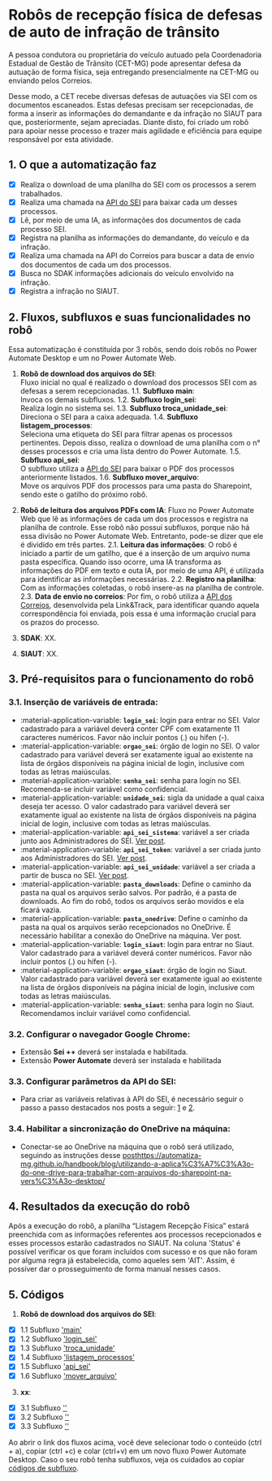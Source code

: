# **Robôs de recepção física de defesas de auto de infração de trânsito**

A pessoa condutora ou proprietária do veículo autuado pela Coordenadoria Estadual de Gestão de Trânsito (CET-MG) pode apresentar defesa da autuação de forma física, seja entregando presencialmente na CET-MG ou enviando pelos Correios.

Desse modo, a CET recebe diversas defesas de autuações via SEI com os documentos escaneados. Estas defesas precisam ser recepcionadas, de forma a inserir as informações do demandante e da infração no SIAUT para que, posteriormente, sejam apreciadas. Diante disto, foi criado um robô para apoiar nesse processo e trazer mais agilidade e eficiência para equipe responsável por esta atividade.

## 1. O que a automatização faz 
- [x] Realiza o download de uma planilha do SEI com os processos a serem trabalhados.
- [x] Realiza uma chamada na [API do SEI](https://automatiza-mg.github.io/automatizacoes/robos/consulta_procedimento_sei/) para baixar cada um desses processos.
- [X] Lê, por meio de uma IA, as informações dos documentos de cada processo SEI.
- [x] Registra na planilha as informações do demandante, do veículo e da infração.
- [x] Realiza uma chamada na API do Correios para buscar a data de envio dos documentos de cada um dos processos.
- [X] Busca no SDAK informações adicionais do veículo envolvido na infração.
- [X] Registra a infração no SIAUT. 

## 2. Fluxos, subfluxos e suas funcionalidades no robô

Essa automatização é constituída por 3 robôs, sendo dois robôs no Power Automate Desktop e um no Power Automate Web.

1. **Robô de download dos arquivos do SEI**:  
Fluxo inicial no qual é realizado o download dos processos SEI com as defesas a serem recepcionadas.
  1.1. **Subfluxo main**:   
  Invoca os demais subfluxos.
  1.2. **Subfluxo login_sei**:   
  Realiza login no sistema sei.
  1.3. **Subfluxo troca_unidade_sei**:   
  Direciona o SEI para a caixa adequada.
  1.4. **Subfluxo listagem_processos**:   
  Seleciona uma etiqueta do SEI para filtrar apenas os processos pertinentes. Depois disso, realiza o download de uma planilha com o n° desses processos e cria uma lista dentro do Power Automate.
  1.5. **Subfluxo api_sei**:   
  O subfluxo utiliza a [API do SEI](https://automatiza-mg.github.io/automatizacoes/robos/consulta_procedimento_sei/) para baixar o PDF dos processos anteriormente listados.
  1.6. **Subfluxo mover_arquivo**:   
  Move os arquivos PDF dos processos para uma pasta do Sharepoint, sendo este o gatilho do próximo robô.

2. **Robô de leitura dos arquivos PDFs com IA**:
Fluxo no Power Automate Web que lê as informações de cada um dos processos e registra na planilha de controle. Esse robô não possui subfluxos, porque não há essa divisão no Power Automate Web. Entretanto, pode-se dizer que ele é dividido em três partes.
   2.1. **Leitura das informações**:
   O robô é iniciado a partir de um gatilho, que é a inserção de um arquivo numa pasta específica. Quando isso ocorre, uma IA transforma as informações do PDF em texto e outa IA, por meio de uma API, é utilizada para identificar as informações necessárias.
   2.2. **Registro na planilha**:
   Com as informações coletadas, o robô insere-as na planilha de controle.
   2.3. **Data de envio no correios**:
   Por fim, o robô utiliza a [API dos Correios](https://automatiza-mg.github.io/automatizacoes/robos/pesquisa_codigo_rastreio_correios/?h=correios), desenvolvida pela Link&Track, para identificar quando aquela correspondência foi enviada, pois essa é uma informação crucial para os prazos do processo.
3. **SDAK**:
  XX.
4. **SIAUT**:
  XX. 

## 3. Pré-requisitos para o funcionamento do robô 

### 3.1. Inserção de variáveis de entrada:

  - :material-application-variable: **`login_sei`**: login para entrar no SEI. Valor cadastrado para a variável deverá conter CPF com exatamente 11 caracteres numéricos. Favor não incluir pontos (.) ou hífen (-).
  - :material-application-variable: **`orgao_sei`**: órgão de login no SEI. O valor cadastrado para variável deverá ser exatamente igual ao existente na lista de órgãos disponíveis na página inicial de login, inclusive com todas as letras maiúsculas.
  - :material-application-variable: **`senha_sei`**: senha para login no SEI. Recomenda-se incluir variável como confidencial.
  - :material-application-variable: **`unidade_sei`**: sigla da unidade a qual caixa deseja ter acesso. O valor cadastrado para variável deverá ser exatamente igual ao existente na lista de órgãos disponíveis na página inicial de login, inclusive com todas as letras maiúsculas.
  - :material-application-variable: **`api_sei_sistema`**: variável a ser criada junto aos Administradores do SEI. [Ver post](https://automatiza-mg.github.io/automatizacoes/blog/criando-sistema-e-token-no-sei-para-utilizar-o-rob%C3%B4-de-api-do-sei/).
  - :material-application-variable: **`api_sei_token`**: variável a ser criada junto aos Administradores do SEI. [Ver post](https://automatiza-mg.github.io/automatizacoes/blog/criando-sistema-e-token-no-sei-para-utilizar-o-rob%C3%B4-de-api-do-sei/). 
  - :material-application-variable: **`api_sei_unidade`**: variável a ser criada a partir de busca no SEI. [Ver post](https://automatiza-mg.github.io/automatizacoes/blog/buscando-c%C3%B3digo-da-unidade-no-sei/).
  - :material-application-variable: **`pasta_downloads`**: Define o caminho da pasta na qual os arquivos serão salvos. Por padrão, é a pasta de downloads. Ao fim do robô, todos os arquivos serão movidos e ela ficará vazia.
  - :material-application-variable: **`pasta_onedrive`**: Define o caminho da pasta na qual os arquivos serão recepcionados no OneDrive. É necessário habilitar a conexão do OneDrive na máquina. Ver post. 
  - :material-application-variable: **`login_siaut`**: login para entrar no Siaut. Valor cadastrado para a variável deverá conter numéricos. Favor não incluir pontos (.) ou hífen (-).
  - :material-application-variable: **`orgao_siaut`**: órgão de login no Siaut. Valor cadastrado para variável deverá ser exatamente igual ao existente na lista de órgãos disponíveis na página inicial de login, inclusive com todas as letras maiúsculas.
  - :material-application-variable: **`senha_siaut`**: senha para login no Siaut. Recomendamos incluir variável como confidencial.


### 3.2. Configurar o navegador Google Chrome: 

  - Extensão **Sei ++** deverá ser instalada e habilitada.
  - Extensão **Power Automate** deverá ser instalada e habilitada

### 3.3. Configurar parâmetros da API do SEI: 

  - Para criar as variáveis relativas à API do SEI, é necessário seguir o passo a passo destacados nos posts a seguir: [1](https://automatiza-mg.github.io/automatizacoes/blog/criando-sistema-e-token-no-sei-para-utilizar-o-rob%C3%B4-de-api-do-sei/) e [2](https://automatiza-mg.github.io/automatizacoes/blog/buscando-c%C3%B3digo-da-unidade-no-sei/).

### 3.4. Habilitar a sincronização do OneDrive na máquina: 

  - Conectar-se ao OneDrive na máquina que o robô será utilizado, seguindo as instruções desse [post]()https://automatiza-mg.github.io/handbook/blog/utilizando-a-aplica%C3%A7%C3%A3o-do-one-drive-para-trabalhar-com-arquivos-do-sharepoint-na-vers%C3%A3o-desktop/


## 4. Resultados da execução do robô

Após a execução do robô, a planilha “Listagem Recepção Física” estará preenchida com as informações referentes aos processos recepcionados e esses processos estarão cadastrados no SIAUT. Na coluna 'Status' é possível verificar os que foram incluídos com sucesso e os que não foram por alguma regra já estabelecida, como aqueles sem 'AIT'. Assim, é possíver dar o prosseguimento de forma manual nesses casos.

## 5. Códigos
1. **Robô de download dos arquivos do SEI**:
- [x] 1.1 Subfluxo ['main'](https://raw.githubusercontent.com/automatiza-mg/biblioteca-de-robos/refs/heads/main/robos/site/cet_recepcao_fisica/main.txt)
- [x] 1.2 Subfluxo ['login_sei'](https://raw.githubusercontent.com/automatiza-mg/biblioteca-de-robos/refs/heads/main/robos/site/cet_recepcao_fisica/login_sei.txt)
- [x] 1.3 Subfluxo ['troca_unidade'](https://raw.githubusercontent.com/automatiza-mg/biblioteca-de-robos/refs/heads/main/robos/site/cet_recepcao_fisica/troca_unidade.txt)
- [x] 1.4 Subfluxo ['listagem_processos'](https://raw.githubusercontent.com/automatiza-mg/biblioteca-de-robos/refs/heads/main/robos/site/cet_recepcao_fisica/listagem_processos.txt)
- [x] 1.5 Subfluxo ['api_sei'](https://raw.githubusercontent.com/automatiza-mg/biblioteca-de-robos/refs/heads/main/robos/site/cet_recepcao_fisica/api_sei.txt)
- [x] 1.6 Subfluxo ['mover_arquivo'](https://raw.githubusercontent.com/automatiza-mg/biblioteca-de-robos/refs/heads/main/robos/site/cet_recepcao_fisica/mover_arquivo.txt)
3. **xx**:
- [x] 3.1 Subfluxo ['']()
- [x] 3.2 Subfluxo ['']()
- [x] 3.3 Subfluxo ['']()

Ao abrir o link dos fluxos acima, você deve selecionar todo o conteúdo (ctrl + a), copiar (ctrl +c) e colar (ctrl+v) em um novo fluxo Power Automate Desktop. Caso o seu robô tenha subfluxos, veja os cuidados ao copiar [códigos de subfluxo](https://automatiza-mg.github.io/automatizacoes/blog/copiando-c%C3%B3digo-de-subfluxos-de-um-rob%C3%B4/).
